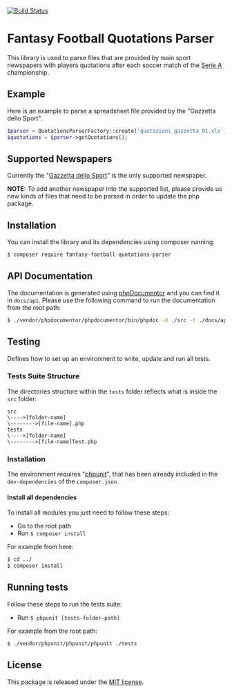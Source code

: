 [![Build Status](https://travis-ci.org/astronati/fantasy-football-quotations-parser.svg?branch=master)](https://travis-ci.org/astronati/fantasy-football-quotations-parser)

# Fantasy Football Quotations Parser
This library is used to parse files that are provided by main sport newspapers with players quotations after each
soccer match of the [Serie A](https://en.wikipedia.org/wiki/Serie_A) championship.

## Example
Here is an example to parse a spreadsheet file provided by the "Gazzetta dello Sport".
```php
$parser = QuotationsParserFactory::create('quotazioni_gazzetta_01.xls');
$quotations = $parser->getQuotations();
```

## Supported Newspapers
Currently the "[Gazzetta dello Sport](http://www.gazzetta.it/)" is the only supported newspaper.

**NOTE:** To add another newspaper into the supported list, please provide us new kinds of files that need to be parsed
in order to update the php package.

## Installation
You can install the library and its dependencies using composer running:
```sh
$ composer require fantasy-football-quotations-parser
```

## API Documentation
The documentation is generated using [phpDocumentor](http://www.phpdoc.org/) and you can find it in `docs/api`.
Please use the following command to run the documentation from the root path:
```sh
$ ./vendor/phpdocumentor/phpdocumentor/bin/phpdoc -d ./src -t ./docs/api
```

## Testing
Defines how to set up an environment to write, update and run all tests.

### Tests Suite Structure
The directories structure within the `tests` folder reflects what is inside the `src` folder:
```
src
\---->[folder-name]
\-------->[file-name].php
tests
\---->[folder-name]
\-------->[file-name]Test.php
```

### Installation
The environment requires "[phpunit](https://phpunit.de/)", that has been already included in the `dev-dependencies` of
the `composer.json`.

#### Install all dependencies
To install all modules you just need to follow these steps:

- Go to the root path
- Run `$ composer install`

For example from here:
```sh
$ cd ../
$ composer install
```

## Running tests
Follow these steps to run the tests suite:

- Run `$ phpunit [tests-folder-path]`

For example from the root path:
```sh
$ ./vendor/phpunit/phpunit/phpunit ./tests
```

## License
This package is released under the [MIT license](LICENSE.md).
